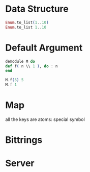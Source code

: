 # Data Structure
```elixir
Enum.to_list(1..10)
Enum.to_list 1..10 
```


# Default Argument
```elixir
demodule M do
def f( n \\ 1 ), do : n
end

M.f(5) 5
M.f 1
```

# Map
all the keys are atoms: special symbol

# Bittrings

# Server
